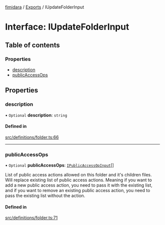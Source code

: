 [fimidara](../README.md) / [Exports](../modules.md) / IUpdateFolderInput

# Interface: IUpdateFolderInput

## Table of contents

### Properties

- [description](IUpdateFolderInput.md#description)
- [publicAccessOps](IUpdateFolderInput.md#publicaccessops)

## Properties

### description

• `Optional` **description**: `string`

#### Defined in

[src/definitions/folder.ts:66](https://github.com/softkave/files-js/blob/852341e/src/definitions/folder.ts#L66)

___

### publicAccessOps

• `Optional` **publicAccessOps**: [`IPublicAccessOpInput`](IPublicAccessOpInput.md)[]

List of public access actions allowed on this folder and it's children files. Will replace existing list of public access actions. Meaning if you want to add a new public access action, you need to pass it with the existing list, and if you want to remove an existing public access action, you need to pass the existing list without the action.

#### Defined in

[src/definitions/folder.ts:71](https://github.com/softkave/files-js/blob/852341e/src/definitions/folder.ts#L71)
